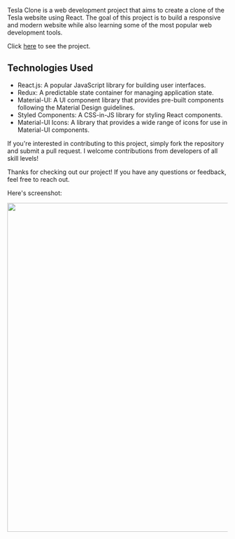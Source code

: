 Tesla Clone is a web development project that aims to create a clone of the Tesla website using React. The goal of this project is to build a responsive and modern website while also learning some of the most popular web development tools. 

Click <a href="https://tesla-clone-buraxta.vercel.app/">here</a> to see the project.

## Technologies Used

- React.js: A popular JavaScript library for building user interfaces.
- Redux: A predictable state container for managing application state.
- Material-UI: A UI component library that provides pre-built components following the Material Design guidelines.
- Styled Components: A CSS-in-JS library for styling React components.
- Material-UI Icons: A library that provides a wide range of icons for use in Material-UI components.


If you're interested in contributing to this project, simply fork the repository and submit a pull request. I welcome contributions from developers of all skill levels!

Thanks for checking out our project! If you have any questions or feedback, feel free to reach out.

Here's screenshot:  

<img src="https://github.com/buraxta/Tesla-Clone/blob/master/tesla-clone.gif" width="750px" />

